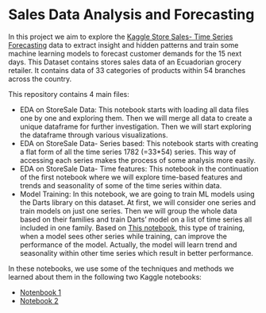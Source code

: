 # Sales Data Analysis and Forecasting

In this project we aim to explore the [Kaggle Store Sales- Time Series Forecasting](https://www.kaggle.com/competitions/store-sales-time-series-forecasting/overview) data to
extract insight and hidden patterns and train some machine learning models to forecast customer demands for the 15 next days. This Dataset contains stores sales data of an Ecuadorian grocery
retailer. It contains data of 33 categories of products within 54 branches across the country. 

This repository contains 4 main files:

 - EDA on StoreSale Data: This notebook starts with loading all data files one by one and exploring them. Then we will merge all data to create a unique dataframe for further investigation. Then we will start exploring the dataframe through various visualizations.
 - EDA on StoreSale Data- Series based: This notebook starts with creating a flat form of  all the time series 1782 (=33*54) series. This way of accessing each series makes the process of some analysis more easily.
 - EDA on StoreSale Data- Time features: This notebook in the continuation of the first notebook where we will explore time-based features and trends and seasonality of some of the time series within data.
 - Model Training: In this notebook,  we are going to train ML models using the Darts library on this dataset. At first, we will consider one series and train models on just one series.
  Then we will group the whole data based on their families and train Darts’ model on a list of time series all included in one family. Based on
  [This notebook](https://unit8co.github.io/darts/examples/01-multi-time-series-and-covariates.html), this type of training, when a model sees other series while training, can improve
  the performance of the model. Actually, the model will learn trend and seasonality within other time series which result in better performance.

  In these notebooks, we use some of the techniques and methods we learned about them in the following two Kaggle notebooks:

   - [Notenbook 1](https://www.kaggle.com/code/chongzhenjie/ecuador-store-sales-global-forecasting-lightgbm)
   - [Notebook 2](https://www.kaggle.com/code/ferdinandberr/darts-forecasting-deep-learning-global-models)


  
